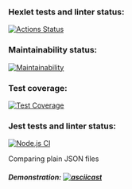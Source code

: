 ### Hexlet tests and linter status:
[![Actions Status](https://github.com/SkyAjax/frontend-project-46/workflows/hexlet-check/badge.svg)](https://github.com/SkyAjax/frontend-project-46/actions)

### Maintainability status:
[![Maintainability](https://api.codeclimate.com/v1/badges/c9783b49d02082d020e6/maintainability)](https://codeclimate.com/github/SkyAjax/frontend-project-46/maintainability)

### Test coverage:
[![Test Coverage](https://api.codeclimate.com/v1/badges/c9783b49d02082d020e6/test_coverage)](https://codeclimate.com/github/SkyAjax/frontend-project-46/test_coverage)

### Jest tests and linter status:
[![Node.js CI](https://github.com/SkyAjax/frontend-project-46/actions/workflows/node.js.yml/badge.svg)](https://github.com/SkyAjax/frontend-project-46/actions/workflows/node.js.yml)

Comparing plain JSON files
##### Demonstration: [![asciicast](https://asciinema.org/a/o2HsPXIPUJe3Sb2tcZLdIDc4j.svg)](https://asciinema.org/a/o2HsPXIPUJe3Sb2tcZLdIDc4j) 
